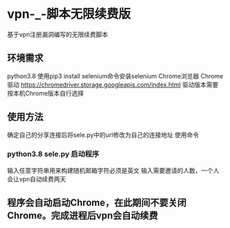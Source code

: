 # vpn-_-脚本无限续费版
基于vpn注册漏洞编写的无限续费脚本
## 环境需求
python3.8 
使用pip3 install selenium命令安装selenium
Chrome浏览器
Chrome驱动
https://chromedriver.storage.googleapis.com/index.html
驱动版本需要按本机Chrome版本自行选择
## 使用方法
确定自己的分享连接后将sele.py中的url修改为自己的连接地址
使用命令
### python3.8 sele.py 启动程序
输入任意字符串用来构建随机邮箱字符必须是英文
输入需要邀请的人数，一个人会让vpn自动续费两天
## 程序会自动启动Chrome，在此期间不要关闭Chrome。完成进程后vpn会自动续费
